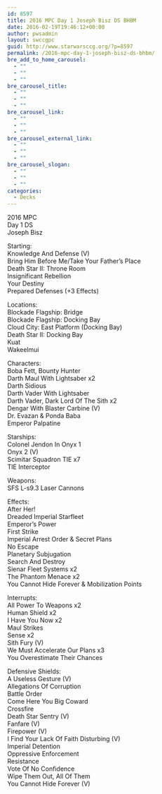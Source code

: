 ```yaml
---
id: 8597
title: 2016 MPC Day 1 Joseph Bisz DS BHBM
date: 2016-02-19T19:46:12+00:00
author: pwsadmin
layout: swccgpc
guid: http://www.starwarsccg.org/?p=8597
permalink: /2016-mpc-day-1-joseph-bisz-ds-bhbm/
bre_add_to_home_carousel:
  - ""
  - ""
  - ""
bre_carousel_title:
  - ""
  - ""
  - ""
bre_carousel_link:
  - ""
  - ""
  - ""
bre_carousel_external_link:
  - ""
  - ""
  - ""
bre_carousel_slogan:
  - ""
  - ""
  - ""
categories:
  - Decks
---
```

2016 MPC  
Day 1 DS  
Joseph Bisz

Starting:  
Knowledge And Defense (V)  
Bring Him Before Me/Take Your Father&#8217;s Place  
Death Star II: Throne Room  
Insignificant Rebellion  
Your Destiny  
Prepared Defenses (+3 Effects)

Locations:  
Blockade Flagship: Bridge  
Blockade Flagship: Docking Bay  
Cloud City: East Platform (Docking Bay)  
Death Star II: Docking Bay  
Kuat  
Wakeelmui

Characters:  
Boba Fett, Bounty Hunter  
Darth Maul With Lightsaber x2  
Darth Sidious  
Darth Vader With Lightsaber  
Darth Vader, Dark Lord Of The Sith x2  
Dengar With Blaster Carbine (V)  
Dr. Evazan & Ponda Baba  
Emperor Palpatine

Starships:  
Colonel Jendon In Onyx 1  
Onyx 2 (V)  
Scimitar Squadron TIE x7  
TIE Interceptor

Weapons:  
SFS L-s9.3 Laser Cannons

Effects:  
After Her!  
Dreaded Imperial Starfleet  
Emperor&#8217;s Power  
First Strike  
Imperial Arrest Order & Secret Plans  
No Escape  
Planetary Subjugation  
Search And Destroy  
Sienar Fleet Systems x2  
The Phantom Menace x2  
You Cannot Hide Forever & Mobilization Points

Interrupts:  
All Power To Weapons x2  
Human Shield x2  
I Have You Now x2  
Maul Strikes  
Sense x2  
Sith Fury (V)  
We Must Accelerate Our Plans x3  
You Overestimate Their Chances

Defensive Shields:  
A Useless Gesture (V)  
Allegations Of Corruption  
Battle Order  
Come Here You Big Coward  
Crossfire  
Death Star Sentry (V)  
Fanfare (V)  
Firepower (V)  
I Find Your Lack Of Faith Disturbing (V)  
Imperial Detention  
Oppressive Enforcement  
Resistance  
Vote Of No Confidence  
Wipe Them Out, All Of Them  
You Cannot Hide Forever (V)
